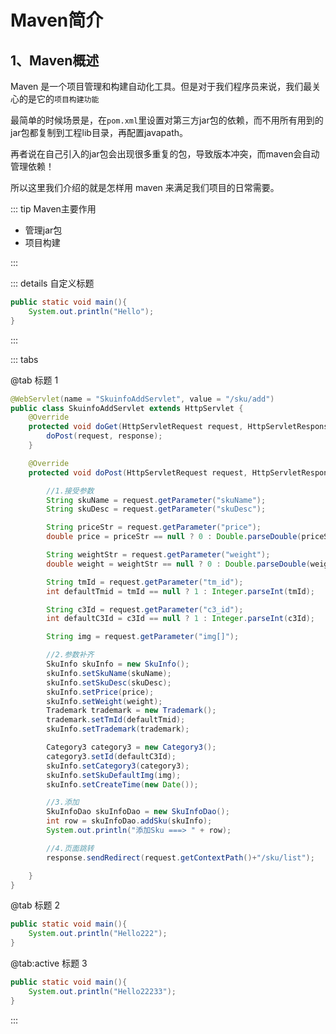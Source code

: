 # Maven简介

## 1、Maven概述

Maven 是一个项目管理和构建自动化工具。但是对于我们程序员来说，我们最关心的是它的`项目构建功能`

最简单的时候场景是，在`pom.xml`里设置对第三方jar包的依赖，而不用所有用到的jar包都复制到工程lib目录，再配置javapath。

再者说在自己引入的jar包会出现很多重复的包，导致版本冲突，而maven会自动管理依赖！

所以这里我们介绍的就是怎样用 maven 来满足我们项目的日常需要。

::: tip Maven主要作用

- 管理jar包
- 项目构建

:::



::: details 自定义标题

``` java
public static void main(){
    System.out.println("Hello");
}
```



:::



::: tabs

@tab 标题 1

``` java {1,6-10}
@WebServlet(name = "SkuinfoAddServlet", value = "/sku/add")
public class SkuinfoAddServlet extends HttpServlet {
    @Override
    protected void doGet(HttpServletRequest request, HttpServletResponse response) throws ServletException, IOException {
        doPost(request, response);
    }

    @Override
    protected void doPost(HttpServletRequest request, HttpServletResponse response) throws ServletException, IOException {

        //1.接受参数
        String skuName = request.getParameter("skuName");
        String skuDesc = request.getParameter("skuDesc");

        String priceStr = request.getParameter("price");
        double price = priceStr == null ? 0 : Double.parseDouble(priceStr);

        String weightStr = request.getParameter("weight");
        double weight = weightStr == null ? 0 : Double.parseDouble(weightStr);

        String tmId = request.getParameter("tm_id");
        int defaultTmid = tmId == null ? 1 : Integer.parseInt(tmId);

        String c3Id = request.getParameter("c3_id");
        int defaultC3Id = c3Id == null ? 1 : Integer.parseInt(c3Id);

        String img = request.getParameter("img[]");

        //2.参数补齐
        SkuInfo skuInfo = new SkuInfo();
        skuInfo.setSkuName(skuName);
        skuInfo.setSkuDesc(skuDesc);
        skuInfo.setPrice(price);
        skuInfo.setWeight(weight);
        Trademark trademark = new Trademark();
        trademark.setTmId(defaultTmid);
        skuInfo.setTrademark(trademark);

        Category3 category3 = new Category3();
        category3.setId(defaultC3Id);
        skuInfo.setCategory3(category3);
        skuInfo.setSkuDefaultImg(img);
        skuInfo.setCreateTime(new Date());

        //3.添加
        SkuInfoDao skuInfoDao = new SkuInfoDao();
        int row = skuInfoDao.addSku(skuInfo);
        System.out.println("添加Sku ===> " + row);

        //4.页面跳转
        response.sendRedirect(request.getContextPath()+"/sku/list");

    }
}

```

@tab 标题 2

``` java
public static void main(){
    System.out.println("Hello222");
}
```



@tab:active 标题 3

``` java
public static void main(){
    System.out.println("Hello22233");
}
```



<!-- tab 3 内容 -->

:::



